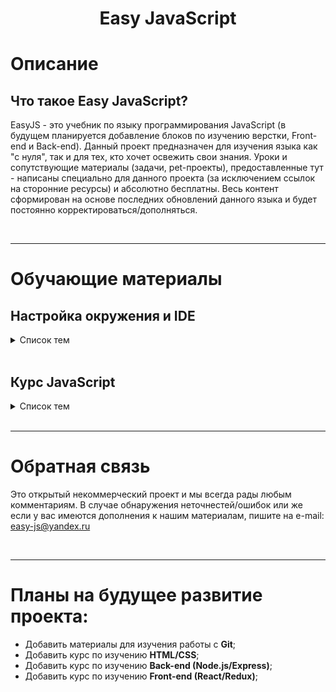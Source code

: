 <h1 align="center">Easy JavaScript</h1>

# **Описание**

## Что такое Easy JavaScript?

EasyJS - это учебник по языку программирования JavaScript (в будущем планируется добавление блоков по изучению верстки, Front-end и Back-end). Данный проект предназначен для изучения языка как "с нуля", так и для тех, кто хочет освежить свои знания. Уроки и сопутствующие материалы (задачи, pet-проекты), предоставленные тут - написаны специально для данного проекта (за исключением ссылок на сторонние ресурсы) и абсолютно бесплатны. Весь контент сформирован на основе последних обновлений данного языка и будет постоянно корректироваться/дополняться.

<br>

---

# Обучающие материалы

## Настройка окружения и IDE

<details>
<summary>Список тем</summary>

### 1. [Что такое IDE]()

### 2. [Visual Studio Code]()

### 3. [Настройка, плагины и дополнения]()

</details>

<br>

## Курс JavaScript

<details>
<summary>Список тем</summary>

### 1. [Введение]()

</details>

<br>

---

# Обратная связь

Это открытый некоммерческий проект и мы всегда рады любым комментариям.
В случае обнаружения неточнестей/ошибок или же если у вас имеются дополнения к нашим материалам, пишите на e-mail: easy-js@yandex.ru

<br>

---

# Планы на будущее развитие проекта:

- Добавить материалы для изучения работы с **Git**;
- Добавить курс по изучению **HTML/CSS**;
- Добавить курс по изучению **Back-end (Node.js/Express)**;
- Добавить курс по изучению **Front-end (React/Redux)**;
